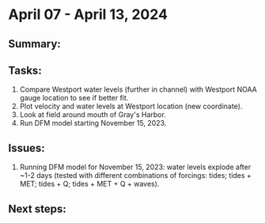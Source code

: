 # April 07 - April 13, 2024
## Summary:

## Tasks:
1) Compare Westport water levels (further in channel) with Westport NOAA gauge location to see if better fit.
2) Plot velocity and water levels at Westport location (new coordinate).
3) Look at field around mouth of Gray's Harbor.
4) Run DFM model starting November 15, 2023.

## Issues:
1) Running DFM model for November 15, 2023: water levels explode after ~1-2 days (tested with different combinations of forcings: tides; tides + MET; tides + Q; tides + MET + Q + waves).


## Next steps:
